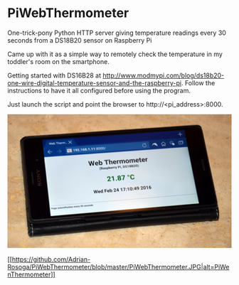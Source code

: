 # PiWebThermometer
One-trick-pony Python HTTP server giving temperature readings every 30 seconds from a DS18B20 sensor on Raspberry Pi

Came up with it as a simple way to remotely check the temperature in my toddler's room on the smartphone.

Getting started with DS16B28 at http://www.modmypi.com/blog/ds18b20-one-wire-digital-temperature-sensor-and-the-raspberry-pi.
Follow the instructions to have it all configured before using the program.

Just launch the script and point the browser to http://<pi_address>:8000.

![alt tag](https://github.com/Adrian-Rosoga/PiWebThermometer/blob/master/PiWebThermometer.JPG)

[[https://github.com/Adrian-Rosoga/PiWebThermometer/blob/master/PiWebThermometer.JPG|alt=PiWenThermometer]]
